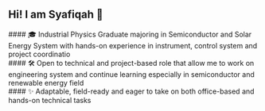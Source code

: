 ## Hi! I am Syafiqah 👋

<!--
**syafiqahwahab/syafiqahwahab** is a ✨ _special_ ✨ repository because its `README.md` (this file) appears on your GitHub profile.
--!>

#### 🎓 Industrial Physics Graduate majoring in Semiconductor and Solar Energy System with hands-on experience in instrument, control system and project coordinatio<br/>
#### 🛠 Open to technical and project-based role that allow me to work on engineering system and continue learning especially in semiconductor and renewable energy field<br/>
#### ✨ Adaptable, field-ready and eager to take on both office-based and hands-on technical tasks<br/>

